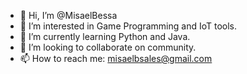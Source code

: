 - 👋 Hi, I’m @MisaelBessa
- 👀 I’m interested in Game Programming and IoT tools.
- 🌱 I’m currently learning Python and Java.
- 💞️ I’m looking to collaborate on community.
- 📫 How to reach me: misaelbsales@gmail.com

<!---
MisaelBessa/MisaelBessa is a ✨ special ✨ repository because its `README.md` (this file) appears on your GitHub profile.
You can click the Preview link to take a look at your changes.
--->
